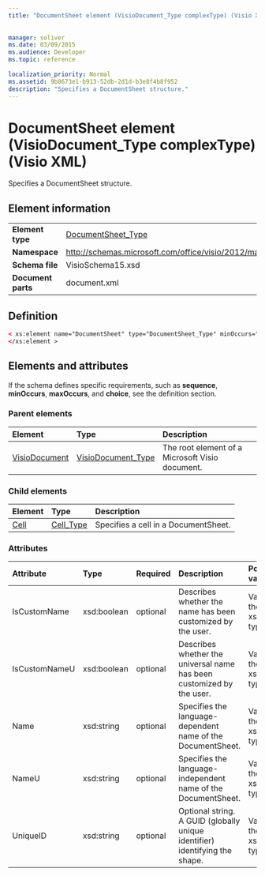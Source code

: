 ```yaml
---
title: "DocumentSheet element (VisioDocument_Type complexType) (Visio XML)"
 
 
manager: soliver
ms.date: 03/09/2015
ms.audience: Developer
ms.topic: reference
 
localization_priority: Normal
ms.assetid: 9b8673e1-b913-52db-2d1d-b3e8f4b8f952
description: "Specifies a DocumentSheet structure."
---
```


# DocumentSheet element (VisioDocument_Type complexType) (Visio XML)

Specifies a DocumentSheet structure.
  
## Element information

|||
|:-----|:-----|
|**Element type** <br/> |[DocumentSheet_Type](documentsheet_type-complextypevisio-xml.md) <br/> |
|**Namespace** <br/> |http://schemas.microsoft.com/office/visio/2012/main  <br/> |
|**Schema file** <br/> |VisioSchema15.xsd  <br/> |
|**Document parts** <br/> |document.xml  <br/> |
   
## Definition

```XML
< xs:element name="DocumentSheet" type="DocumentSheet_Type" minOccurs="0" maxOccurs="1" >
</xs:element >
```

## Elements and attributes

If the schema defines specific requirements, such as **sequence**, **minOccurs**, **maxOccurs**, and **choice**, see the definition section. 
  
### Parent elements

|**Element**|**Type**|**Description**|
|:-----|:-----|:-----|
|[VisioDocument](visiodocument-elementvisio-xml.md) <br/> |[VisioDocument_Type](visiodocument_type-complextypevisio-xml.md) <br/> |The root element of a Microsoft Visio document.  <br/> |
   
### Child elements

|**Element**|**Type**|**Description**|
|:-----|:-----|:-----|
|[Cell](cell-elementvisio-xml.md) <br/> |[Cell_Type](cell_type-complextypevisio-xml.md) <br/> |Specifies a cell in a DocumentSheet.  <br/> |
   
### Attributes

|**Attribute**|**Type**|**Required**|**Description**|**Possible values**|
|:-----|:-----|:-----|:-----|:-----|
|IsCustomName  <br/> |xsd:boolean  <br/> |optional  <br/> |Describes whether the name has been customized by the user.  <br/> |Values of the xsd:Boolean type.  <br/> |
|IsCustomNameU  <br/> |xsd:boolean  <br/> |optional  <br/> |Describes whether the universal name has been customized by the user.  <br/> |Values of the xsd:Boolean type.  <br/> |
|Name  <br/> |xsd:string  <br/> |optional  <br/> |Specifies the language-dependent name of the DocumentSheet.  <br/> |Values of the xsd:string type.  <br/> |
|NameU  <br/> |xsd:string  <br/> |optional  <br/> |Specifies the language- independent name of the DocumentSheet.  <br/> |Values of the xsd:string type.  <br/> |
|UniqueID  <br/> |xsd:string  <br/> |optional  <br/> |Optional string. A GUID (globally unique identifier) identifying the shape.  <br/> |Values of the xsd:string type.  <br/> |
   

